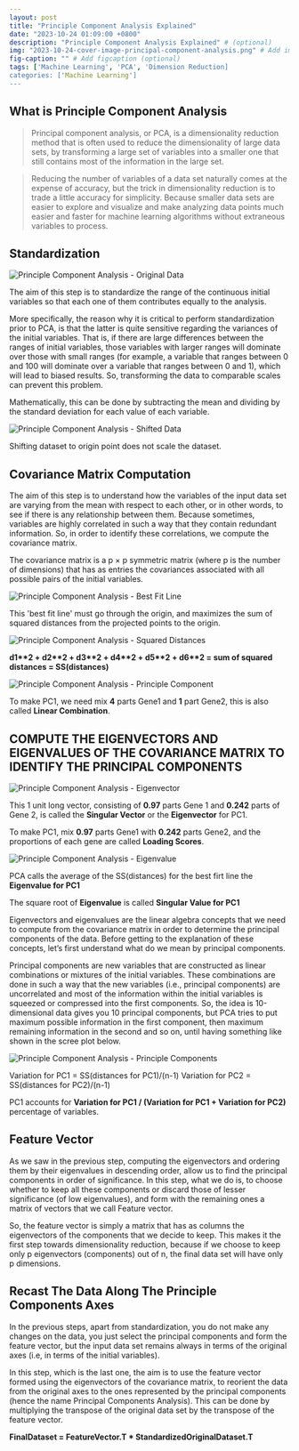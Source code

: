 ```yaml
---
layout: post
title: "Principle Component Analysis Explained"
date: "2023-10-24 01:09:00 +0800"
description: "Principle Component Analysis Explained" # (optional)
img: "2023-10-24-cover-image-principal-component-analysis.png" # Add image post (optional)
fig-caption: "" # Add figcaption (optional)
tags: ['Machine Learning', 'PCA', 'Dimension Reduction]
categories: ['Machine Learning']
---
```


## What is Principle Component Analysis

> Principal component analysis, or PCA, is a dimensionality reduction method that is often used to reduce the dimensionality of large data sets, by transforming a large set of variables into a smaller one that still contains most of the information in the large set.

> Reducing the number of variables of a data set naturally comes at the expense of accuracy, but the trick in dimensionality reduction is to trade a little accuracy for simplicity. Because smaller data sets are easier to explore and visualize and make analyzing data points much easier and faster for machine learning algorithms without extraneous variables to process.

## Standardization

![Principle Component Analysis - Original Data]({{site.baseurl}}/assets/img/2023-10-24/pca-01.png)

The aim of this step is to standardize the range of the continuous initial variables so that each one of them contributes equally to the analysis.

More specifically, the reason why it is critical to perform standardization prior to PCA, is that the latter is quite sensitive regarding the variances of the initial variables. That is, if there are large differences between the ranges of initial variables, those variables with larger ranges will dominate over those with small ranges (for example, a variable that ranges between 0 and 100 will dominate over a variable that ranges between 0 and 1), which will lead to biased results. So, transforming the data to comparable scales can prevent this problem.

Mathematically, this can be done by subtracting the mean and dividing by the standard deviation for each value of each variable.

![Principle Component Analysis - Shifted Data]({{site.baseurl}}/assets/img/2023-10-24/pca-02.png)

Shifting dataset to origin point does not scale the dataset.

## Covariance Matrix Computation

The aim of this step is to understand how the variables of the input data set are varying from the mean with respect to each other, or in other words, to see if there is any relationship between them. Because sometimes, variables are highly correlated in such a way that they contain redundant information. So, in order to identify these correlations, we compute the covariance matrix.

The covariance matrix is a p × p symmetric matrix (where p is the number of dimensions) that has as entries the covariances associated with all possible pairs of the initial variables.

![Principle Component Analysis - Best Fit Line]({{site.baseurl}}/assets/img/2023-10-24/pca-03.png)

This 'best fit line' must go through the origin, and maximizes the sum of squared distances from the projected points to the origin.

![Principle Component Analysis - Squared Distances]({{site.baseurl}}/assets/img/2023-10-24/pca-04.png)

**d1\*\*2 + d2\*\*2 + d3\*\*2 + d4\*\*2 + d5\*\*2 + d6\*\*2 = sum of squared distances = SS(distances)**

![Principle Component Analysis - Principle Component]({{site.baseurl}}/assets/img/2023-10-24/pca-05.png)

To make PC1, we need mix **4** parts Gene1 and **1** part Gene2, this is also called **Linear Combination**.

## COMPUTE THE EIGENVECTORS AND EIGENVALUES OF THE COVARIANCE MATRIX TO IDENTIFY THE PRINCIPAL COMPONENTS

![Principle Component Analysis - Eigenvector]({{site.baseurl}}/assets/img/2023-10-24/pca-06.png)

This 1 unit long vector, consisting of **0.97** parts Gene 1 and **0.242** parts of Gene 2, is called the **Singular Vector** or the **Eigenvector** for PC1.

To make PC1, mix **0.97** parts Gene1 with **0.242** parts Gene2, and the proportions of each gene are called **Loading Scores**.

![Principle Component Analysis - Eigenvalue]({{site.baseurl}}/assets/img/2023-10-24/pca-07.png)

PCA calls the average of the SS(distances) for the best firt line the **Eigenvalue for PC1**

The square root of **Eigenvalue** is called **Singular Value for PC1**

Eigenvectors and eigenvalues are the linear algebra concepts that we need to compute from the covariance matrix in order to determine the principal components of the data. Before getting to the explanation of these concepts, let’s first understand what do we mean by principal components.

Principal components are new variables that are constructed as linear combinations or mixtures of the initial variables. These combinations are done in such a way that the new variables (i.e., principal components) are uncorrelated and most of the information within the initial variables is squeezed or compressed into the first components. So, the idea is 10-dimensional data gives you 10 principal components, but PCA tries to put maximum possible information in the first component, then maximum remaining information in the second and so on, until having something like shown in the scree plot below.

![Principle Component Analysis - Principle Components]({{site.baseurl}}/assets/img/2023-10-24/pca-08.png)

Variation for PC1 = SS(distances for PC1)/(n-1)
Variation for PC2 = SS(distances for PC2)/(n-1)

PC1 accounts for **Variation for PC1 / (Variation for PC1 + Variation for PC2)** percentage of variables.

## Feature Vector

As we saw in the previous step, computing the eigenvectors and ordering them by their eigenvalues in descending order, allow us to find the principal components in order of significance. In this step, what we do is, to choose whether to keep all these components or discard those of lesser significance (of low eigenvalues), and form with the remaining ones a matrix of vectors that we call Feature vector.

So, the feature vector is simply a matrix that has as columns the eigenvectors of the components that we decide to keep. This makes it the first step towards dimensionality reduction, because if we choose to keep only p eigenvectors (components) out of n, the final data set will have only p dimensions.

## Recast The Data Along The Principle Components Axes

In the previous steps, apart from standardization, you do not make any changes on the data, you just select the principal components and form the feature vector, but the input data set remains always in terms of the original axes (i.e, in terms of the initial variables).

In this step, which is the last one, the aim is to use the feature vector formed using the eigenvectors of the covariance matrix, to reorient the data from the original axes to the ones represented by the principal components (hence the name Principal Components Analysis). This can be done by multiplying the transpose of the original data set by the transpose of the feature vector.

**FinalDataset = FeatureVector.T * StandardizedOriginalDataset.T**